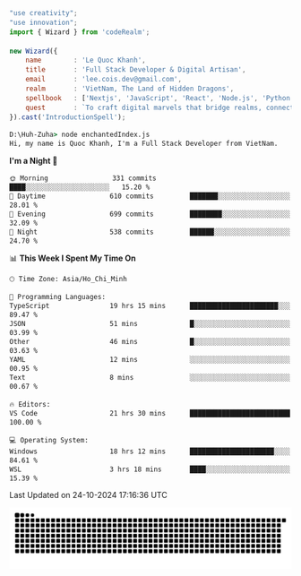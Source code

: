 <!--x axis divider-->

```js 
"use creativity";
"use innovation";
import { Wizard } from 'codeRealm';

new Wizard({
    name        : 'Le Quoc Khanh',
    title       : 'Full Stack Developer & Digital Artisan',
    email       : 'lee.cois.dev@gmail.com',
    realm       : 'VietNam, The Land of Hidden Dragons',
    spellbook   : ['Nextjs', 'JavaScript', 'React', 'Node.js', 'Python', 'Django', 'Cloud Services'],
    quest       : `To craft digital marvels that bridge realms, connect cultures, and bring imagination to life.`,
}).cast('IntroductionSpell');
```

```cmd
D:\Huh-Zuha> node enchantedIndex.js
Hi, my name is Quoc Khanh, I'm a Full Stack Developer from VietNam.
```
<!--START_SECTION:waka-->
**I'm a Night 🦉** 

```text
🌞 Morning                331 commits         ████░░░░░░░░░░░░░░░░░░░░░   15.20 % 
🌆 Daytime                610 commits         ███████░░░░░░░░░░░░░░░░░░   28.01 % 
🌃 Evening                699 commits         ████████░░░░░░░░░░░░░░░░░   32.09 % 
🌙 Night                  538 commits         ██████░░░░░░░░░░░░░░░░░░░   24.70 % 
```


📊 **This Week I Spent My Time On** 

```text
🕑︎ Time Zone: Asia/Ho_Chi_Minh

💬 Programming Languages: 
TypeScript               19 hrs 15 mins      ██████████████████████░░░   89.47 % 
JSON                     51 mins             █░░░░░░░░░░░░░░░░░░░░░░░░   03.99 % 
Other                    46 mins             █░░░░░░░░░░░░░░░░░░░░░░░░   03.63 % 
YAML                     12 mins             ░░░░░░░░░░░░░░░░░░░░░░░░░   00.95 % 
Text                     8 mins              ░░░░░░░░░░░░░░░░░░░░░░░░░   00.67 % 

🔥 Editors: 
VS Code                  21 hrs 30 mins      █████████████████████████   100.00 % 

💻 Operating System: 
Windows                  18 hrs 12 mins      █████████████████████░░░░   84.61 % 
WSL                      3 hrs 18 mins       ████░░░░░░░░░░░░░░░░░░░░░   15.39 % 
```


 Last Updated on 24-10-2024 17:16:36 UTC
<!--END_SECTION:waka-->
<picture>
  <source media="(prefers-color-scheme: dark)" srcset="https://raw.githubusercontent.com/leecois/leecois/output/github-contribution-grid-snake-dark.svg">
  <source media="(prefers-color-scheme: light)" srcset="https://raw.githubusercontent.com/leecois/leecois/output/github-contribution-grid-snake.svg">
  <img alt="github contribution grid snake animation" src="https://raw.githubusercontent.com/leecois/leecois/output/github-contribution-grid-snake.svg">
</picture>
